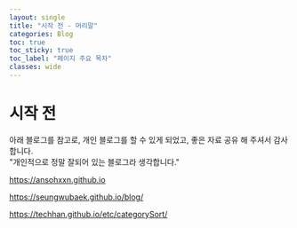 ```yaml
---
layout: single
title: "시작 전 - 머리말"
categories: Blog
toc: true
toc_sticky: true
toc_label: "페이지 주요 목차"
classes: wide
---
```


# 시작 전
아래 블로그를 참고로, 개인 블로그를 할 수 있게 되었고, 
좋은 자료 공유 해 주셔서 감사합니다.  
"개인적으로 정말 잘되어 있는 블로그라 생각합니다." 
  

<https://ansohxxn.github.io>

<https://seungwubaek.github.io/blog/>
  
<https://techhan.github.io/etc/categorySort/>





